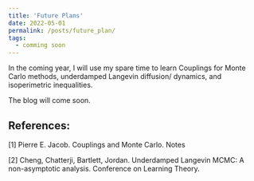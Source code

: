 ```yaml
---
title: 'Future Plans'
date: 2022-05-01
permalink: /posts/future_plan/
tags:
  - comming soon
---
```


In the coming year, I will use my spare time to learn Couplings for Monte Carlo methods, underdamped Langevin diffusion/ dynamics, and isoperimetric inequalities.

The blog will come soon.

## References:

[1] Pierre E. Jacob. Couplings and Monte Carlo. Notes

[2] Cheng, Chatterji, Bartlett, Jordan. Underdamped Langevin MCMC: A non-asymptotic analysis. Conference on Learning Theory.
